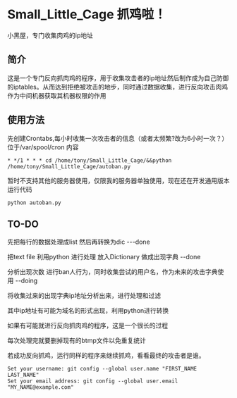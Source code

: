 # Small_Little_Cage 抓鸡啦！
小黑屋，专门收集肉鸡的ip地址

## 简介
这是一个专门反向抓肉鸡的程序，用于收集攻击者的ip地址然后制作成为自己防御的iptables。从而达到拒绝被攻击的地步，同时通过数据收集，进行反向攻击肉鸡作为中间机器获取其机器权限的作用

## 使用方法
先创建Crontabs,每小时收集一次攻击者的信息（或者太频繁?改为6小时一次？）
位于/var/spool/cron
内容
```
* */1 * * * cd /home/tony/Small_Little_Cage/&&python /home/tony/Small_Little_Cage/autoban.py
```
暂时不支持其他的服务器使用，仅限我的服务器单独使用，现在还在开发通用版本
运行代码

```
python autoban.py
```
## TO-DO 
先把每行的数据处理成list 然后再转换为dic ---done

把text file 利用python 进行处理 放入Dictionary 做成出现字典 --done

分析出现次数 进行ban人行为，同时收集尝试的用户名，作为未来的攻击字典使用 --doing

将收集过来的出现字典ip地址分析出来，进行处理和过滤

其中ip地址有可能为域名的形式出现，利用python进行转换

如果有可能就进行反向抓肉鸡的程序，这是一个很长的过程

每次处理完就要删掉现有的btmp文件以免重复统计

若成功反向抓鸡，运行同样的程序来继续抓鸡，看看最终的攻击者是谁。

``` 
Set your username: git config --global user.name "FIRST_NAME LAST_NAME"
Set your email address: git config --global user.email "MY_NAME@example.com"
```
